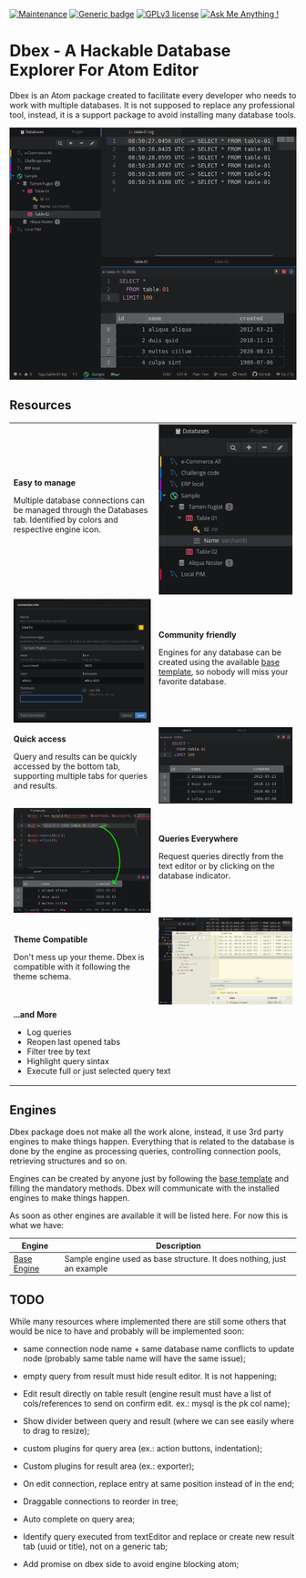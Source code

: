 [![Maintenance](https://img.shields.io/badge/Maintained%3F-yes-green.svg)](https://bitbucket.org/lbesson/ansi-colors)
[![Generic badge](https://img.shields.io/badge/Status-Beta-orange.svg)](https://shields.io/)
[![GPLv3 license](https://img.shields.io/badge/License-GPLv3-blue.svg)](http://perso.crans.org/besson/LICENSE.html)
[![Ask Me Anything !](https://img.shields.io/badge/Ask%20me-anything-1abc9c.svg)](https://GitHub.com/Naereen/ama)

# Dbex - A Hackable Database Explorer For Atom Editor
Dbex is an Atom package created to facilitate every developer who needs to work with multiple databases. It is not supposed to replace any professional tool, instead, it is a support package to avoid installing many database tools.

<img alt="Graphics on Clipper DOS" src="https://github.com/marcelkohl/dbex/blob/main/samples/main.png?raw=true">

## Resources
<table border="0" cellpadding="0" cellspacing="0" style="border-collapse: collapse; border:0px;">
   <tbody>
      <tr>
         <td>
         <b>Easy to manage</b>
         <p>Multiple database connections can be managed through the Databases tab. Identified by colors and respective engine icon.</p>
         </td>
         <td><img alt="Easy to manage" src="https://github.com/marcelkohl/dbex/blob/main/samples/tree.png?raw=true" width="400" height="auto"></td>
      </tr>
      <tr>
         <td><img alt="Community friendly" src="https://github.com/marcelkohl/dbex/blob/main/samples/create.png?raw=true" width="400" height="auto"></td>
         <td>
         <b>Community friendly</b>
         <p>Engines for any database can be created using the available <a href="https://github.com/marcelkohl/dbex-engine-base">base template</a>, so nobody will miss your favorite database.</p>
         </td>
      </tr>
      <tr>
         <td>
         <b>Quick access</b>
         <p>Query and results can be quickly accessed by the bottom tab, supporting multiple tabs for queries and results.</p>
         </td>
         <td><img alt="Quick access" src="https://github.com/marcelkohl/dbex/blob/main/samples/result.png?raw=true" width="400" height="auto"></td>
      </tr>
      <tr>
         <td><img alt="Queries Everywhere" src="https://github.com/marcelkohl/dbex/blob/main/samples/queries.png?raw=true" width="400" height="auto"></td>
         <td>
         <b>Queries Everywhere</b>
         <p>Request queries directly from the text editor or by clicking on the database indicator.</p>
         </td>
      </tr>
      <tr>
         <td>
         <b>Theme Compatible</b>
         <p>Don't mess up your theme. Dbex is compatible with it following the theme schema.</p>
         </td>
         <td><img alt="Queries Everywhere" src="https://github.com/marcelkohl/dbex/blob/main/samples/themes.png?raw=true" width="400" height="auto"></td>
      </tr>
      <tr>
         <td colspan="2">
         <b>...and More</b>
         <ul>
         <li>Log queries</li>
         <li>Reopen last opened tabs</li>
         <li>Filter tree by text</li>
         <li>Highlight query sintax</li>
         <li>Execute full or just selected query text</li>
         </ul>
         </td>
      </tr>
   </tbody>
</table>

## Engines
Dbex package does not make all the work alone, instead, it use 3rd party engines to make things happen. Everything that is related to the database is done by the engine as processing queries, controlling connection pools, retrieving structures and so on.

Engines can be created by anyone just by following the [base template](https://github.com/marcelkohl/dbex-engine-base) and filling the mandatory methods. Dbex will communicate with the installed engines to make things happen.

As soon as other engines are available it will be listed here. For now this is what we have:

|Engine|Description|
|---|---|
|[Base Engine](https://github.com/marcelkohl/dbex-engine-base)|Sample engine used as base structure. It does nothing, just an example|   

## TODO
While many resources where implemented there are still some others that would be nice to have and probably will be implemented soon:

- same connection node name + same database name conflicts to update node (probably same table name will have the same issue);
- empty query from result must hide result editor. It is not happening;

- Edit result directly on table result (engine result must have a list of cols/references to send on confirm edit. ex.: mysql is the pk col name);
- Show divider between query and result (where we can see easily where to drag to resize);
- custom plugins for query area (ex.: action buttons, indentation);
- Custom plugins for result area (ex.: exporter);
- On edit connection, replace entry at same position instead of in the end;
- Draggable connections to reorder in tree;
- Auto complete on query area;
- Identify query executed from textEditor and replace or create new result tab (uuid or title), not on a generic tab;
- Add promise on dbex side to avoid engine blocking atom;
